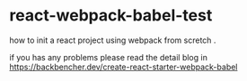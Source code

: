 # react-webpack-babel-test

how to init a react project using webpack from scretch .
 
 if you has any problems please read the detail blog in   https://backbencher.dev/create-react-starter-webpack-babel
